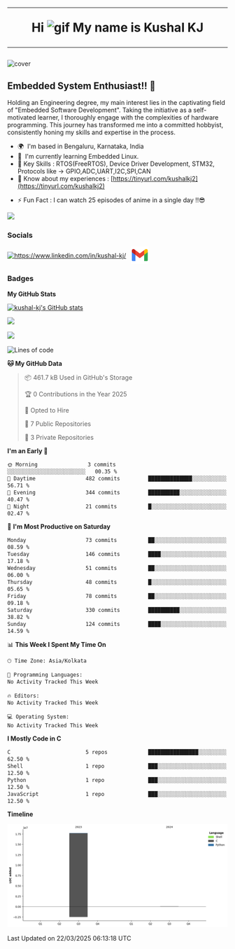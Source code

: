 <h1 align=center><hr>Hi <img src="https://user-images.githubusercontent.com/18350557/176309783-0785949b-9127-417c-8b55-ab5a4333674e.gif" alt="gif" height="32" width="32"> My name is Kushal KJ<hr></h1>

![cover](https://graph.org/file/53c59396be94840a1cc66.jpg)

Embedded System Enthusiast!! 🤖
----------------------------

Holding an Engineering degree, my main interest lies in the captivating field of "Embedded Software Development". Taking the initiative as a self-motivated learner, I thoroughly engage with the complexities of hardware programming. This journey has transformed me into a committed hobbyist, consistently honing my skills and expertise in the process.

* 🌍  I'm based in Bengaluru, Karnataka, India
* 🧠  I'm currently learning Embedded Linux.
* 🔑  Key Skills : RTOS(FreeRTOS), Device Driver Development, STM32, Protocols like -> GPIO,ADC,UART,I2C,SPI,CAN
* 📄  Know about my experiences : [https://tinyurl.com/kushalkj2](https://tinyurl.com/kushalkj2)
<!--* 🏆  Achievements : *All India 24th rank* in **'All India GK exam' (AIGK)** hosted by Centre for Human Resource Development(CHRD) in 2011.-->
* ⚡  Fun Fact : I can watch 25 episodes of anime in a single day !!😎

<a href="https://www.github.com/kushal-kj" target="_blank" rel="noreferrer"><img
src="https://img.shields.io/github/followers/kushal-kj?logo=github&style=for-the-badge&color=0891b2&labelColor=1c1917" /></a>

### Socials
<p align="left">
<a href="https://www.linkedin.com/in/kushal-kj/" target="blank"><img align="center" src="https://raw.githubusercontent.com/rahuldkjain/github-profile-readme-generator/master/src/images/icons/Social/linked-in-alt.svg" alt="https://www.linkedin.com/in/kushal-kj/" height="30" width="40" /></a>
&nbsp;
<a href="mailto:kushal.kuramkote@gmail.com" target="blank"><img align="center" src="https://raw.githubusercontent.com/github/explore/8f19e4dbbf13418dc1b1d58bb265953553c15a46/topics/gmail/gmail.png" alt="https://www.linkedin.com/in/kushal-kj/" height="40" width="40" /></a>
</p>


### Badges

<b>My GitHub Stats</b>

<a href="http://www.github.com/kushal-kj"><img src="https://github-readme-edit.vercel.app/api?username=kushal-kj&show_icons=true&hide=&count_private=true&title_color=0891b2&text_color=ffffff&icon_color=0891b2&bg_color=1c1917&hide_border=true&show_icons=true" alt="kushal-kj's GitHub stats" /></a>

<a href="http://www.github.com/kushal-kj"><img src="https://github-readme-streak-stats.herokuapp.com/?user=kushal-kj&stroke=ffffff&background=1c1917&ring=0891b2&fire=0891b2&currStreakNum=ffffff&currStreakLabel=0891b2&sideNums=ffffff&sideLabels=ffffff&dates=ffffff&hide_border=true" /></a>

![](https://komarev.com/ghpvc/?username=kushal-kj)

<!--START_SECTION:waka-->
![Lines of code](https://img.shields.io/badge/From%20Hello%20World%20I%27ve%20Written-17.8%20million%20lines%20of%20code-blue)

**🐱 My GitHub Data** 

> 📦 461.7 kB Used in GitHub's Storage 
 > 
> 🏆 0 Contributions in the Year 2025
 > 
> 💼 Opted to Hire
 > 
> 📜 7 Public Repositories 
 > 
> 🔑 3 Private Repositories 
 > 
**I'm an Early 🐤** 

```text
🌞 Morning                3 commits           ░░░░░░░░░░░░░░░░░░░░░░░░░   00.35 % 
🌆 Daytime                482 commits         ██████████████░░░░░░░░░░░   56.71 % 
🌃 Evening                344 commits         ██████████░░░░░░░░░░░░░░░   40.47 % 
🌙 Night                  21 commits          █░░░░░░░░░░░░░░░░░░░░░░░░   02.47 % 
```
📅 **I'm Most Productive on Saturday** 

```text
Monday                   73 commits          ██░░░░░░░░░░░░░░░░░░░░░░░   08.59 % 
Tuesday                  146 commits         ████░░░░░░░░░░░░░░░░░░░░░   17.18 % 
Wednesday                51 commits          ██░░░░░░░░░░░░░░░░░░░░░░░   06.00 % 
Thursday                 48 commits          █░░░░░░░░░░░░░░░░░░░░░░░░   05.65 % 
Friday                   78 commits          ██░░░░░░░░░░░░░░░░░░░░░░░   09.18 % 
Saturday                 330 commits         ██████████░░░░░░░░░░░░░░░   38.82 % 
Sunday                   124 commits         ████░░░░░░░░░░░░░░░░░░░░░   14.59 % 
```


📊 **This Week I Spent My Time On** 

```text
🕑︎ Time Zone: Asia/Kolkata

💬 Programming Languages: 
No Activity Tracked This Week

🔥 Editors: 
No Activity Tracked This Week

💻 Operating System: 
No Activity Tracked This Week
```

**I Mostly Code in C** 

```text
C                        5 repos             ████████████████░░░░░░░░░   62.50 % 
Shell                    1 repo              ███░░░░░░░░░░░░░░░░░░░░░░   12.50 % 
Python                   1 repo              ███░░░░░░░░░░░░░░░░░░░░░░   12.50 % 
JavaScript               1 repo              ███░░░░░░░░░░░░░░░░░░░░░░   12.50 % 
```



**Timeline**

![Lines of Code chart](https://raw.githubusercontent.com/kushal-kj/kushal-kj/main/assets/bar_graph.png)


 Last Updated on 22/03/2025 06:13:18 UTC
<!--END_SECTION:waka-->
